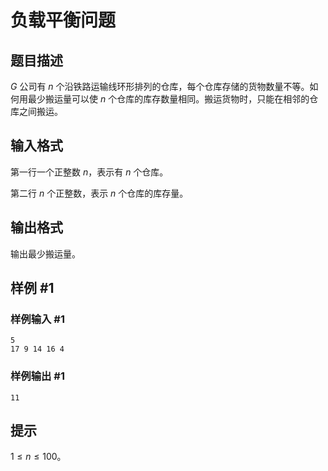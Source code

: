 # 负载平衡问题

## 题目描述

$G$ 公司有 $n$ 个沿铁路运输线环形排列的仓库，每个仓库存储的货物数量不等。如何用最少搬运量可以使 $n$ 个仓库的库存数量相同。搬运货物时，只能在相邻的仓库之间搬运。

## 输入格式

第一行一个正整数 $n$，表示有 $n$ 个仓库。

第二行 $n$ 个正整数，表示 $n$ 个仓库的库存量。

## 输出格式

输出最少搬运量。

## 样例 #1

### 样例输入 #1

```
5
17 9 14 16 4
```

### 样例输出 #1

```
11
```

## 提示

$1 \leq n \leq 100$。
